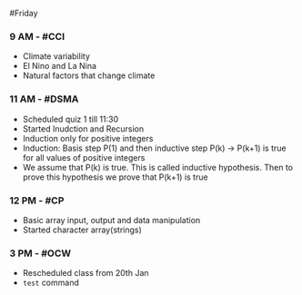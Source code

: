 #Friday 
### 9 AM - #CCI 
- Climate variability
- El Nino and La Nina
- Natural factors that change climate

### 11 AM - #DSMA 
- Scheduled quiz 1 till 11:30
- Started Inudction and Recursion
- Induction only for positive integers
- Induction: Basis step P(1) and then inductive step   P(k) -> P(k+1) is true for all values of positive integers
- We assume that P(k) is true. This is called inductive hypothesis. Then to prove this hypothesis we prove that P(k+1) is true

### 12 PM - #CP 
- Basic array input, output and data manipulation
- Started character array(strings)

### 3 PM - #OCW 
- Rescheduled class from 20th Jan
- `test` command